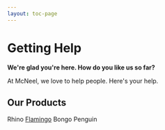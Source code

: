 ```yaml
---
layout: toc-page
---
```


# Getting Help
 

**We're glad you're here. How do you like us so far?**

At McNeel, we love to help people. Here's your help.


## Our Products
 
Rhino
[Flamingo](en/flamingo/5/help)
Bongo
Penguin
